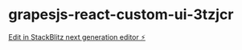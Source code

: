 # grapesjs-react-custom-ui-3tzjcr

[Edit in StackBlitz next generation editor ⚡️](https://stackblitz.com/~/github.com/sathudeva7/grapesjs-react-custom-ui-3tzjcr)